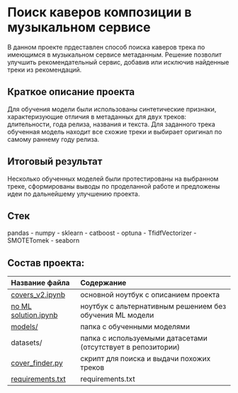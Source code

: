 # Поиск каверов композиции в музыкальном сервисе
В данном проекте прдеставлен способ поиска каверов трека по имеющимся в музыкальном сервисе метаданным. Решение позволит улучшить рекомендательный сервис, добавив или исключив найденные треки из рекомендаций.
## Краткое описание проекта
Для обучения модели были использованы синтетические признаки, характеризующие отличия в метаданных для двух треков: длительности, года релиза, названия и текста.
Для заданного трека обученная модель находит все схожие треки и выбирает оригинал по самому раннему году релиза.
## Итоговый результат
Несколько обученных моделей были протестированы на выбранном треке, сформированы выводы по проделанной работе и предложены идеи по дальнейшему улучшению проекта.   
## Стек
pandas - numpy - sklearn - catboost - optuna - TfidfVectorizer - SMOTETomek - seaborn
## Состав проекта:
| **Название файла**  | **Содержание**                            |
|:--------------------|:------------------------------------------|
| [covers_v2.ipynb](https://github.com/romauov/covers_finder/blob/main/covers_v2.ipynb)         | основной ноутбук с описанием проекта |
| [no ML solution.ipynb](https://github.com/romauov/covers_finder/blob/main/no%20ML%20solution.ipynb) | ноутбук с альтернативным решением без обучения ML модели |
| [models/](https://github.com/romauov/covers_finder/tree/main/models)        | папка с обученными  моделями |
| datasets/ | папка с используемыми датасетами (отсутствует в репозитории)            |
| [cover_finder.py](https://github.com/romauov/covers_finder/blob/main/cover_finder.py)          | скрипт для поиска и выдачи похожих треков |
| [requirements.txt](https://github.com/romauov/covers_finder/blob/main/requirements.txt)    | requirements.txt                          |